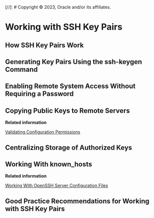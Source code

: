 [//]: # Copyright © 2023, Oracle and/or its affiliates.

# Working with SSH Key Pairs

## How SSH Key Pairs Work

## Generating Key Pairs Using the ssh-keygen Command

## Enabling Remote System Access Without Requiring a Password

## Copying Public Keys to Remote Servers

**Related information**  


[Validating Configuration Permissions](openssh-ConfigureOpenSSHClient.md#)

## Centralizing Storage of Authorized Keys

## Working With known\_hosts

**Related information**  


[Working With OpenSSH Server Configuration Files](openssh-ConfiguringOpenSSHServer.md#)

## Good Practice Recommendations for Working with SSH Key Pairs

